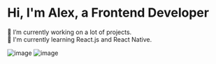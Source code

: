 



<h1> Hi, I'm Alex, a Frontend Developer </h1>

🔭 I’m currently working on a lot of projects. <br>
🔭 I'm currently learning React.js and React Native.



![image](https://user-images.githubusercontent.com/33178803/176389126-5576aa81-003b-4d47-84a5-ed7358631dcf.png) 
![image](https://user-images.githubusercontent.com/33178803/176389628-16db4ae3-98d3-4ac7-a599-575637113b03.png)

